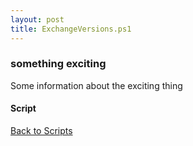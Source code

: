 ```yaml
---
layout: post
title: ExchangeVersions.ps1
---
```


### something exciting

Some information about the exciting thing

#### Script

<script async src="https://gist-it.appspot.com/github.com/BanterBoy/scripts-blog/blob/master/PowerShell/scripts/Exchange/ExchangeVersions.ps1" crossorigin="anonymous"></script>

<a href="/menu/_pages/scripts.html">Back to Scripts</a>

